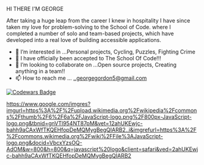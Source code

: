 HI THERE I'M GEORGE 

After taking a huge leap from the career I knew in hospitality I have since taken my love for problem-solving to the School of Code. where I completed a number of solo and team-based projects, which have developed into a real love of building accessible applications.


- 👀 I’m interested in ...Personal projects, Cycling, Puzzles, Fighting Crime  
- 🌱 I have officially been accepted to The School Of Code!!! 
- 💞️ I’m looking to collaborate on ...Open source projects, Creating anything in a team!!
- 📫 How to reach me ... ..georgegordon5@gmail.com
  


[![Codewars Badge](https://www.codewars.com/users/Flashggordon/badges/large)](https://www.codewars.com/users/Flashggordon)

https://www.google.com/imgres?imgurl=https%3A%2F%2Fupload.wikimedia.org%2Fwikipedia%2Fcommons%2Fthumb%2F6%2F6a%2FJavaScript-logo.png%2F800px-JavaScript-logo.png&tbnid=gnVTl954NT87pM&vet=12ahUKEwjc-bahh9aCAxWfTKQEHfopDeMQMygBegQIARB2..i&imgrefurl=https%3A%2F%2Fcommons.wikimedia.org%2Fwiki%2FFile%3AJavaScript-logo.png&docid=VbcxYzsOQ-AdOM&w=800&h=800&q=javascript%20logo&client=safari&ved=2ahUKEwjc-bahh9aCAxWfTKQEHfopDeMQMygBegQIARB2

<!---
Flashggordon/Flashggordon is a ✨ special ✨ repository because its `README.md` (this file) appears on your GitHub profile.
You can click the Preview link to take a look at your changes.
--->
